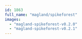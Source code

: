 ```yaml
---
id: 1863
full_name: "magland/spikeforest"
images: 
  - "magland-spikeforest-v0.2.0"
  - "magland-spikeforest-v0.2.1"
---
```

